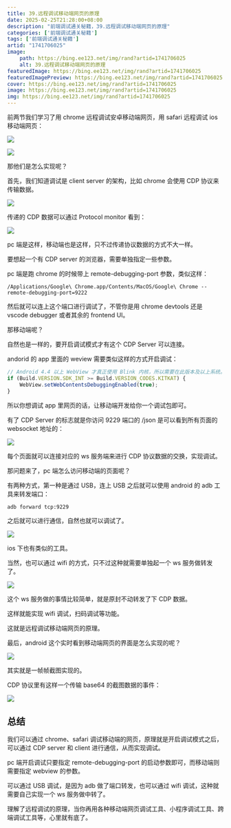 ```yaml
---
title: 39.远程调试移动端网页的原理
date: 2025-02-25T21:28:00+08:00
description: "前端调试通关秘籍，39.远程调试移动端网页的原理"
categories: ['前端调试通关秘籍']
tags: ['前端调试通关秘籍']
artid: "1741706025"
image:
    path: https://bing.ee123.net/img/rand?artid=1741706025
    alt: 39.远程调试移动端网页的原理
featuredImage: https://bing.ee123.net/img/rand?artid=1741706025
featuredImagePreview: https://bing.ee123.net/img/rand?artid=1741706025
cover: https://bing.ee123.net/img/rand?artid=1741706025
image: https://bing.ee123.net/img/rand?artid=1741706025
img: https://bing.ee123.net/img/rand?artid=1741706025
---
```


前两节我们学习了用 chrome 远程调试安卓移动端网页，用 safari 远程调试 ios 移动端网页：

![](https://p9-juejin.byteimg.com/tos-cn-i-k3u1fbpfcp/6b5c2fd0e4e54ecb833c922bf54d3714~tplv-k3u1fbpfcp-watermark.image?)

![](https://p1-juejin.byteimg.com/tos-cn-i-k3u1fbpfcp/2712c9fea52f47b9a3fe6cd41d1c8ff2~tplv-k3u1fbpfcp-watermark.image?)

那他们是怎么实现呢？

首先，我们知道调试是 client server 的架构，比如 chrome 会使用 CDP 协议来传输数据。

![](https://p9-juejin.byteimg.com/tos-cn-i-k3u1fbpfcp/f2639436ef3c444e9e5a9a62e4db7452~tplv-k3u1fbpfcp-watermark.image?)

传递的 CDP 数据可以通过 Protocol monitor 看到：

![](https://p1-juejin.byteimg.com/tos-cn-i-k3u1fbpfcp/1144455f16e846599a5bec6d9e6a3273~tplv-k3u1fbpfcp-watermark.image?)

pc 端是这样，移动端也是这样，只不过传递协议数据的方式不大一样。

要想起一个有 CDP server 的浏览器，需要单独指定一些参数。

pc 端是跑 chrome 的时候带上 remote-debugging-port 参数，类似这样：

```
/Applications/Google\ Chrome.app/Contents/MacOS/Google\ Chrome --remote-debugging-port=9222
```
然后就可以连上这个端口进行调试了，不管你是用 chrome devtools 还是 vscode debugger 或者其余的 frontend UI。

那移动端呢？

自然也是一样的，要开启调试模式才有这个 CDP Server 可以连接。

andorid 的 app 里面的 weview 需要类似这样的方式开启调试：

```javascript
// Android 4.4 以上 WebView 才真正使用 Blink 内核，所以需要在此版本及以上系统。
if (Build.VERSION.SDK_INT >= Build.VERSION_CODES.KITKAT) {
    WebView.setWebContentsDebuggingEnabled(true);
}
```
所以你想调试 app 里网页的话，让移动端开发给你一个调试包即可。

有了 CDP Server 的标志就是你访问 9229 端口的 /json 是可以看到所有页面的 websocket 地址的：

![](https://p1-juejin.byteimg.com/tos-cn-i-k3u1fbpfcp/9e0bd5ecb8e84e649a8e9da87adde0e0~tplv-k3u1fbpfcp-watermark.image?)

每个页面就可以连接对应的 ws 服务端来进行 CDP 协议数据的交换，实现调试。

那问题来了，pc 端怎么访问移动端的页面呢？

有两种方式，第一种是通过 USB，连上 USB 之后就可以使用 android 的 adb 工具来转发端口：

```
adb forward tcp:9229
```

之后就可以进行通信，自然也就可以调试了。

![](https://p9-juejin.byteimg.com/tos-cn-i-k3u1fbpfcp/3645cdee7c9041ee9e893a59c764db0e~tplv-k3u1fbpfcp-watermark.image?)

ios 下也有类似的工具。

当然，也可以通过 wifi 的方式，只不过这种就需要单独起一个 ws 服务做转发了。

![](https://p6-juejin.byteimg.com/tos-cn-i-k3u1fbpfcp/783a68e9eca04de1897a8c09c6afc7e8~tplv-k3u1fbpfcp-watermark.image?)

这个 ws 服务做的事情比较简单，就是原封不动转发了下 CDP 数据。

这样就能实现 wifi 调试，扫码调试等功能。

这就是远程调试移动端网页的原理。

最后，android 这个实时看到移动端网页的界面是怎么实现的呢？

![](https://p1-juejin.byteimg.com/tos-cn-i-k3u1fbpfcp/340bfff545e34af3aa91dbb1c22bbd33~tplv-k3u1fbpfcp-watermark.image?)

其实就是一帧帧截图实现的。

CDP 协议里有这样一个传输 base64 的截图数据的事件：

![](https://p3-juejin.byteimg.com/tos-cn-i-k3u1fbpfcp/5fb3348f6cc1416ab56a43f07858cfdb~tplv-k3u1fbpfcp-watermark.image?)

## 总结

我们可以通过 chrome、safari 调试移动端的网页，原理就是开启调试模式之后，可以通过 CDP server 和 client 进行通信，从而实现调试。

pc 端开启调试只要指定 remote-debugging-port 的启动参数即可，而移动端则需要指定 webview 的参数。

可以通过 USB 调试，是因为 adb 做了端口转发，也可以通过 wifi 调试，这种就需要自己实现一个 ws 服务做中转了。

理解了远程调试的原理，当你再用各种移动端网页调试工具、小程序调试工具、跨端调试工具等，心里就有底了。
